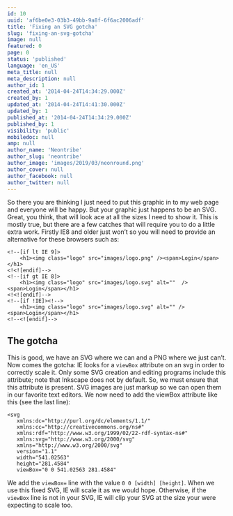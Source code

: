 ```yaml
---
id: 10
uuid: 'af6be0e3-03b3-49bb-9a8f-6f6ac2006adf'
title: 'Fixing an SVG gotcha'
slug: 'fixing-an-svg-gotcha'
image: null
featured: 0
page: 0
status: 'published'
language: 'en_US'
meta_title: null
meta_description: null
author_id: 1
created_at: '2014-04-24T14:34:29.000Z'
created_by: 1
updated_at: '2014-04-24T14:41:30.000Z'
updated_by: 1
published_at: '2014-04-24T14:34:29.000Z'
published_by: 1
visibility: 'public'
mobiledoc: null
amp: null
author_name: 'Neontribe'
author_slug: 'neontribe'
author_image: 'images/2019/03/neonround.png'
author_cover: null
author_facebook: null
author_twitter: null
---
```


So there you are thinking I just need to put this graphic in to my web page and everyone will be happy. But your graphic just happens to be an SVG. Great, you think, that will look ace at all the sizes I need to show it. This is mostly true, but there are a few catches that will require you to do a little extra work. Firstly IE8 and older just won’t so you will need to provide an alternative for these browsers such as:

```
<!--[if lt IE 9]>
    <h1><img class="logo" src="images/logo.png" /><span>Login</span></h1>
<!<![endif]-->
<!--[if gt IE 8]>
    <h1><img class="logo" src="images/logo.svg" alt=""  /><span>Login</span></h1>
<!<![endif]-->
<!--[if !IE]><!-->
    <h1><img class="logo" src="images/logo.svg" alt="" /><span>Login</span></h1>
<!--<![endif]-->

```

## The gotcha

This is good, we have an SVG where we can and a PNG where we just can’t. Now comes the gotcha: IE looks for a `viewBox` attribute on an svg in order to correctly scale it. Only some SVG creation and editing programs include this attribute; note that Inkscape does not by default. So, we must ensure that this attribute is present. SVG images are just markup so we can open them in our favorite text editors. We now need to add the viewBox attribute like this (see the last line):

```
<svg
   xmlns:dc="http://purl.org/dc/elements/1.1/"
   xmlns:cc="http://creativecommons.org/ns#"
   xmlns:rdf="http://www.w3.org/1999/02/22-rdf-syntax-ns#"
   xmlns:svg="http://www.w3.org/2000/svg"
   xmlns="http://www.w3.org/2000/svg"
   version="1.1"
   width="541.02563"
   height="281.4584"
   viewBox="0 0 541.02563 281.4584"
```

We add the `viewBox=` line with the value `0 0 [width] [height]`. When we use this fixed SVG, IE will scale it as we would hope. Otherwise, if the `viewBox` line is not in your SVG, IE will clip your SVG at the size your were expecting to scale too.
